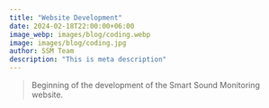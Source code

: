 ```yaml
---
title: "Website Development"
date: 2024-02-18T22:00:00+06:00
image_webp: images/blog/coding.webp
image: images/blog/coding.jpg
author: SSM Team
description: "This is meta description"
---
```

> Beginning of the development of the Smart Sound Monitoring website.
